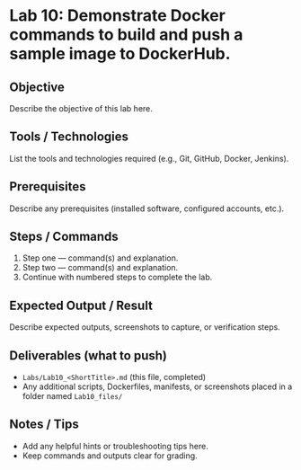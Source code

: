 # Lab 10: Demonstrate Docker commands to build and push a sample image to DockerHub.

## Objective
Describe the objective of this lab here.

## Tools / Technologies
List the tools and technologies required (e.g., Git, GitHub, Docker, Jenkins).

## Prerequisites
Describe any prerequisites (installed software, configured accounts, etc.).

## Steps / Commands
1. Step one — command(s) and explanation.
2. Step two — command(s) and explanation.
3. Continue with numbered steps to complete the lab.

## Expected Output / Result
Describe expected outputs, screenshots to capture, or verification steps.

## Deliverables (what to push)
- `Labs/Lab10_<ShortTitle>.md` (this file, completed)
- Any additional scripts, Dockerfiles, manifests, or screenshots placed in a folder named `Lab10_files/`

## Notes / Tips
- Add any helpful hints or troubleshooting tips here.
- Keep commands and outputs clear for grading.

